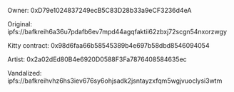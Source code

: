 
Owner: 0xD79e1024837249ecB5C83D28b33a9eCF3236d4eA

Original: ipfs://bafkreih6a36u7pdafb6ev7mpd44agqfaktii62zbxj72scgn54nxorzwgy

Kitty contract: 0x98d6faa66b58545389b4e697b58dbd8546094054

Artist: 0x2a02dEd80B4e6920D0588F3Fa7876408584635ec

Vandalized: ipfs://bafkreihvhz6hs3iev676sy6ohjsadk2jsntayzxfqm5wgjvuoclysi3wtm